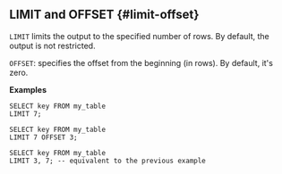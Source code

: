 ## LIMIT and OFFSET {#limit-offset}

`LIMIT` limits the output to the specified number of rows. By default, the output is not restricted.

`OFFSET`: specifies the offset from the beginning (in rows). By default, it's zero.

**Examples**

```yql
SELECT key FROM my_table
LIMIT 7;
```

```yql
SELECT key FROM my_table
LIMIT 7 OFFSET 3;
```

```yql
SELECT key FROM my_table
LIMIT 3, 7; -- equivalent to the previous example
```

